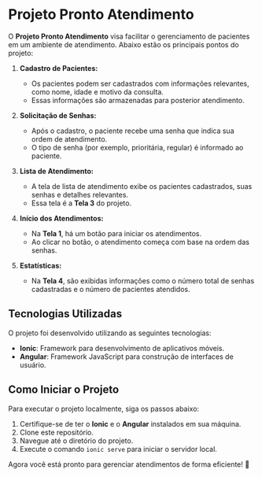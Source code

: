 # Projeto Pronto Atendimento

O **Projeto Pronto Atendimento** visa facilitar o gerenciamento de pacientes em um ambiente de atendimento. Abaixo estão os principais pontos do projeto:

1. **Cadastro de Pacientes:**
    - Os pacientes podem ser cadastrados com informações relevantes, como nome, idade e motivo da consulta.
    - Essas informações são armazenadas para posterior atendimento.

2. **Solicitação de Senhas:**
    - Após o cadastro, o paciente recebe uma senha que indica sua ordem de atendimento.
    - O tipo de senha (por exemplo, prioritária, regular) é informado ao paciente.

3. **Lista de Atendimento:**
    - A tela de lista de atendimento exibe os pacientes cadastrados, suas senhas e detalhes relevantes.
    - Essa tela é a **Tela 3** do projeto.

4. **Início dos Atendimentos:**
    - Na **Tela 1**, há um botão para iniciar os atendimentos.
    - Ao clicar no botão, o atendimento começa com base na ordem das senhas.

5. **Estatísticas:**
    - Na **Tela 4**, são exibidas informações como o número total de senhas cadastradas e o número de pacientes atendidos.

## Tecnologias Utilizadas
O projeto foi desenvolvido utilizando as seguintes tecnologias:

- **Ionic**: Framework para desenvolvimento de aplicativos móveis.
- **Angular**: Framework JavaScript para construção de interfaces de usuário.

## Como Iniciar o Projeto
Para executar o projeto localmente, siga os passos abaixo:

1. Certifique-se de ter o **Ionic** e o **Angular** instalados em sua máquina.
2. Clone este repositório.
3. Navegue até o diretório do projeto.
4. Execute o comando `ionic serve` para iniciar o servidor local.

Agora você está pronto para gerenciar atendimentos de forma eficiente! 🚀